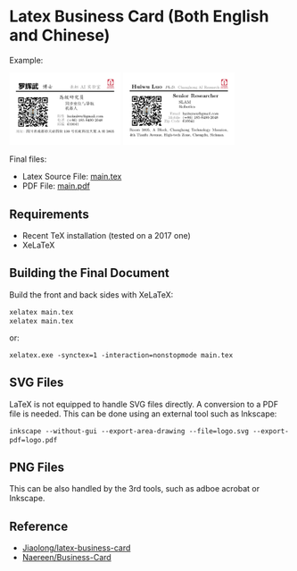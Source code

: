 Latex Business Card (Both English and Chinese)
=============

Example:

<div>
    <img src="screenshot/ChinesePage.png" alt-="front side business card" width="200px"/>
    <img src="screenshot/EnglishPage.png" alt-="back side business card" width="200px"/>
</div>

Final files:
* Latex Source File: [main.tex](main.tex)
* PDF File: [main.pdf](main.pdf)

Requirements
------------

* Recent TeX installation (tested on a 2017 one)
* XeLaTeX


Building the Final Document
------------------

Build the front and back sides with XeLaTeX:

```shell
xelatex main.tex
xelatex main.tex
```
or:
``` shell
xelatex.exe -synctex=1 -interaction=nonstopmode main.tex
```

SVG Files
---------

LaTeX is not equipped to handle SVG files directly. A conversion to a PDF file is needed. This can be done using an external tool such as Inkscape:

```shell
inkscape --without-gui --export-area-drawing --file=logo.svg --export-pdf=logo.pdf
```

PNG Files
----
This can be also handled by the 3rd tools, such as adboe acrobat or Inkscape.

Reference
----
* [Jiaolong/latex-business-card](https://github.com/Jiaolong/latex-business-card)
* [Naereen/Business-Card](https://github.com/Naereen/Business-Card)

